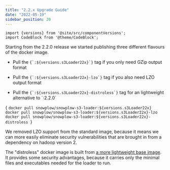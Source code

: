 ```yaml
---
title: "2.2.x Upgrade Guide"
date: "2022-05-19"
sidebar_position: 20
---
```


```mdx-code-block
import {versions} from '@site/src/componentVersions';
import CodeBlock from '@theme/CodeBlock';
```

Starting from the 2.2.0 release we started publishing three different flavours of the docker image.

- <p> Pull the <code>{`:${versions.s3Loader22x}`}</code> tag if you only need GZip output format </p>
- <p> Pull the <code>{`:${versions.s3Loader22x}-lzo`}</code> tag if you also need LZO output format </p>
- <p> Pull the <code>{`:${versions.s3Loader22x}-distroless`}</code> tag for an lightweight alternative to `:2.2.0` </p>

<CodeBlock language="bash">{
`docker pull snowplow/snowplow-s3-loader:${versions.s3Loader22x}
docker pull snowplow/snowplow-s3-loader:${versions.s3Loader22x}-lzo
docker pull snowplow/snowplow-s3-loader:${versions.s3Loader22x}-distroless
`}</CodeBlock>

We removed LZO support from the standard image, because it means we can more easily eliminate security vulnerabilities that are brought in from a dependency on hadoop version 2.

The "distroless" docker image is built from [a more lightweight base image](https://github.com/GoogleContainerTools/distroless). It provides some security advantages, because it carries only the minimal files and executables needed for the loader to run.
